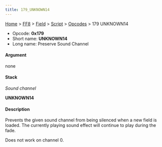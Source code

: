 ```yaml
---
title: 179_UNKNOWN14
---
```


[Home](../../../../index.md) > [FF8](../../../../FF8.md) > [Field](../../../Field.md) > [Script](../../Script.md) > [Opcodes](../Opcodes.md) > 179 UNKNOWN14

-   Opcode: **0x179**
-   Short name: **UNKNOWN14**
-   Long name: Preserve Sound Channel

#### Argument

none

#### Stack

  
*Sound channel*

**UNKNOWN14**

#### Description

Prevents the given sound channel from being silenced when a new field is loaded. The currently playing sound effect will continue to play during the fade.

Does not work on channel 0.
